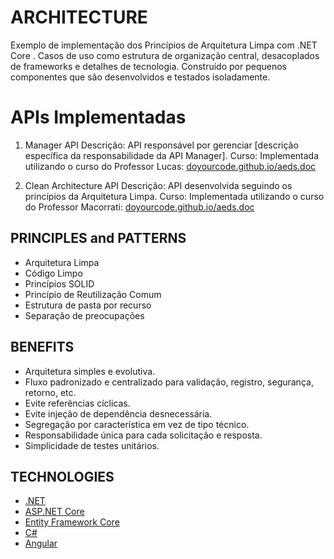 # ARCHITECTURE

Exemplo de implementação dos Princípios de Arquitetura Limpa com .NET Core . Casos de uso como estrutura de organização central, desacoplados de frameworks e detalhes de tecnologia. Construído por pequenos componentes que são desenvolvidos e testados isoladamente.


# APIs Implementadas
1. Manager API
Descrição: API responsável por gerenciar [descrição específica da responsabilidade da API Manager].
Curso: Implementada utilizando o curso do Professor Lucas:  <a href="https://www.youtube.com/watch?v=TovPavZjxOw&list=PLdhhExru1TXcTTm-Mpfg2tN5B_rOTNvzy&index=1&pp=iAQB" target="_blank">doyourcode.github.io/aeds.doc</a>

2. Clean Architecture API
Descrição: API desenvolvida seguindo os princípios da Arquitetura Limpa.
Curso: Implementada utilizando o curso do Professor Macorrati:  <a href="https://www.udemy.com/course/clean-architecture-essencial-asp-net-core-com-c/?couponCode=KEEPLEARNING" target="_blank">doyourcode.github.io/aeds.doc</a>



## PRINCIPLES and PATTERNS

* Arquitetura Limpa
* Código Limpo
* Princípios SOLID
* Princípio de Reutilização Comum
* Estrutura de pasta por recurso
* Separação de preocupações


## BENEFITS

* Arquitetura simples e evolutiva.
* Fluxo padronizado e centralizado para validação, registro, segurança, retorno, etc.
* Evite referências cíclicas.
* Evite injeção de dependência desnecessária.
* Segregação por característica em vez de tipo técnico.
* Responsabilidade única para cada solicitação e resposta.
* Simplicidade de testes unitários.

## TECHNOLOGIES

* [.NET](https://dotnet.microsoft.com/download)
* [ASP.NET Core](https://docs.microsoft.com/en-us/aspnet/core)
* [Entity Framework Core](https://docs.microsoft.com/en-us/ef/core)
* [C#](https://docs.microsoft.com/en-us/dotnet/csharp)
* [Angular](https://angular.io/docs)

